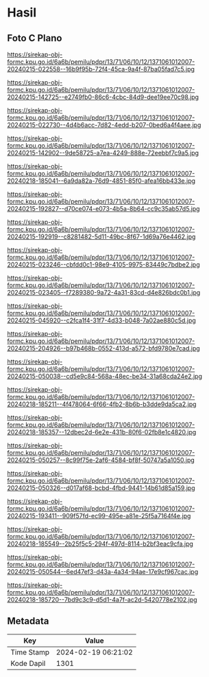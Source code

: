 # Hasil

## Foto C Plano

https://sirekap-obj-formc.kpu.go.id/6a6b/pemilu/pdpr/13/71/06/10/12/1371061012007-20240215-022558--16b9f95b-72f4-45ca-9a4f-87ba05fad7c5.jpg

https://sirekap-obj-formc.kpu.go.id/6a6b/pemilu/pdpr/13/71/06/10/12/1371061012007-20240215-142725--e2749fb0-86c6-4cbc-84d9-dee19ee70c98.jpg

https://sirekap-obj-formc.kpu.go.id/6a6b/pemilu/pdpr/13/71/06/10/12/1371061012007-20240215-022730--4d4b6acc-7d82-4edd-b207-0bed6a4f4aee.jpg

https://sirekap-obj-formc.kpu.go.id/6a6b/pemilu/pdpr/13/71/06/10/12/1371061012007-20240215-142902--9de58725-a7ea-4249-888e-72eebbf7c9a5.jpg

https://sirekap-obj-formc.kpu.go.id/6a6b/pemilu/pdpr/13/71/06/10/12/1371061012007-20240218-185041--6a9da82a-76d9-4851-85f0-afea16bb433e.jpg

https://sirekap-obj-formc.kpu.go.id/6a6b/pemilu/pdpr/13/71/06/10/12/1371061012007-20240215-192827--d70ce074-e073-4b5a-8b64-cc9c35ab57d5.jpg

https://sirekap-obj-formc.kpu.go.id/6a6b/pemilu/pdpr/13/71/06/10/12/1371061012007-20240215-192919--c8281482-5d11-49bc-8f67-1d69a76e4462.jpg

https://sirekap-obj-formc.kpu.go.id/6a6b/pemilu/pdpr/13/71/06/10/12/1371061012007-20240215-023246--cbfdd0c1-98e9-4105-9975-83449c7bdbe2.jpg

https://sirekap-obj-formc.kpu.go.id/6a6b/pemilu/pdpr/13/71/06/10/12/1371061012007-20240215-023405--f7289380-9a72-4a31-83cd-d4e826bdc0b1.jpg

https://sirekap-obj-formc.kpu.go.id/6a6b/pemilu/pdpr/13/71/06/10/12/1371061012007-20240215-045920--c2fca1f4-31f7-4d33-b048-7a02ae880c5d.jpg

https://sirekap-obj-formc.kpu.go.id/6a6b/pemilu/pdpr/13/71/06/10/12/1371061012007-20240215-204926--b97b468b-0552-413d-a572-bfd9780e7cad.jpg

https://sirekap-obj-formc.kpu.go.id/6a6b/pemilu/pdpr/13/71/06/10/12/1371061012007-20240215-050038--cd5e9c84-568a-48ec-be34-31a68cda24e2.jpg

https://sirekap-obj-formc.kpu.go.id/6a6b/pemilu/pdpr/13/71/06/10/12/1371061012007-20240218-185211--4f478064-6f66-4fb2-8b6b-b3dde9da5ca2.jpg

https://sirekap-obj-formc.kpu.go.id/6a6b/pemilu/pdpr/13/71/06/10/12/1371061012007-20240218-185357--12dbec2d-6e2e-431b-80f6-02fb8e1c4820.jpg

https://sirekap-obj-formc.kpu.go.id/6a6b/pemilu/pdpr/13/71/06/10/12/1371061012007-20240215-050257--8c99f75e-2af6-4584-bf8f-50747a5a1050.jpg

https://sirekap-obj-formc.kpu.go.id/6a6b/pemilu/pdpr/13/71/06/10/12/1371061012007-20240215-050326--d017af68-bcbd-4fbd-9441-14b61d85a159.jpg

https://sirekap-obj-formc.kpu.go.id/6a6b/pemilu/pdpr/13/71/06/10/12/1371061012007-20240215-193411--909f57fd-ec99-495e-a81e-25f5a7164f4e.jpg

https://sirekap-obj-formc.kpu.go.id/6a6b/pemilu/pdpr/13/71/06/10/12/1371061012007-20240218-185549--2b25f5c5-294f-497d-8114-b2bf3eac9cfa.jpg

https://sirekap-obj-formc.kpu.go.id/6a6b/pemilu/pdpr/13/71/06/10/12/1371061012007-20240215-050544--6ed47ef3-d43a-4a34-94ae-17e9cf967cac.jpg

https://sirekap-obj-formc.kpu.go.id/6a6b/pemilu/pdpr/13/71/06/10/12/1371061012007-20240218-185720--7bd9c3c9-d5d1-4a7f-ac2d-5420778e2102.jpg


## Metadata

| Key        | Value               |
| ---------- | ------------------- |
| Time Stamp | 2024-02-19 06:21:02 |
| Kode Dapil | 1301                |



